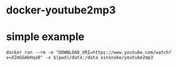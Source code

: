 # docker-youtube2mp3

# simple example

```
docker run --rm -e "DOWNLOAD_URI=https://www.youtube.com/watch?v=XZmGGAbHqa0" -v $(pwd)/data:/data xinsnake/youtube2mp3
```